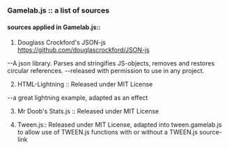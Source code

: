 
### Gamelab.js :: a list of sources

#### sources applied in Gamelab.js::

  1. Douglass Crockford's JSON-js
  https://github.com/douglascrockford/JSON-js

  --A json library. Parses and stringifies JS-objects, removes and restores circular references.
  --released with permission to use in any project.

  2. HTML-Lightning :: Released under MIT License

  --a great lightning example, adapted as an effect

  3. Mr Doob's Stats.js :: Released under MIT License

  4. Tween.js:: Released under MIT License, adapted into tween.gamelab.js to allow
  use of TWEEN.js functions with or without a TWEEN.js source-link
